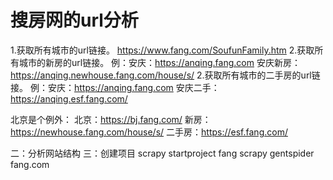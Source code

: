 # 搜房网的url分析

1.获取所有城市的url链接。
    https://www.fang.com/SoufunFamily.htm
2.获取所有城市的新房的url链接。
    例：安庆：https://anqing.fang.com
    安庆新房：https://anqing.newhouse.fang.com/house/s/
2.获取所有城市的二手房的url链接。
    例：安庆：https://anqing.fang.com
    安庆二手：https://anqing.esf.fang.com/

北京是个例外：
    北京：https://bj.fang.com/
    新房：https://newhouse.fang.com/house/s/
    二手房：https://esf.fang.com/


二：分析网站结构
三：创建项目
scrapy startproject fang
scrapy gentspider fang.com

